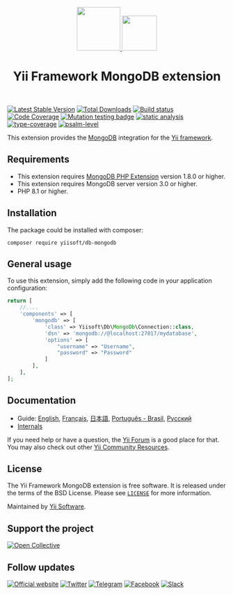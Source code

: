 <p align="center">
    <a href="https://github.com/yiisoft" target="_blank">
        <img src="https://yiisoft.github.io/docs/images/yii_logo.svg" height="100px">
    </a>
    <a href="https://www.mongodb.com/" target="_blank" rel="external">
        <img src="https://webassets.mongodb.com/_com_assets/cms/mongodb-logo-rgb-j6w271g1xn.jpg" height="80px">
    </a>
    <h1 align="center">Yii Framework MongoDB extension</h1>
    <br>
</p>

[![Latest Stable Version](https://poser.pugx.org/yiisoft/db-mongodb/v/stable.png)](https://packagist.org/packages/yiisoft/db-mongodb)
[![Total Downloads](https://poser.pugx.org/yiisoft/db-mongodb/downloads.png)](https://packagist.org/packages/yiisoft/db-mongodb)
[![Build status](https://github.com/yiisoft/db-mongodb/workflows/build/badge.svg)](https://github.com/yiisoft/db-mongodb/actions?query=workflow%3Abuild)
[![Code Coverage](https://codecov.io/gh/yiisoft/db-mongodb/branch/master/graph/badge.svg)](https://codecov.io/gh/yiisoft/db-mongodb)
[![Mutation testing badge](https://img.shields.io/endpoint?style=flat&url=https%3A%2F%2Fbadge-api.stryker-mutator.io%2Fgithub.com%2Fyiisoft%2Fdb-mongodb%2Fmaster)](https://dashboard.stryker-mutator.io/reports/github.com/yiisoft/db-mongodb/master)
[![static analysis](https://github.com/yiisoft/db-mongodb/workflows/static%20analysis/badge.svg)](https://github.com/yiisoft/db-mongodb/actions?query=workflow%3A%22static+analysis%22)
[![type-coverage](https://shepherd.dev/github/yiisoft/db-mongodb/coverage.svg)](https://shepherd.dev/github/yiisoft/db-mongodb)
[![psalm-level](https://shepherd.dev/github/yiisoft/db-mongodb/level.svg)](https://shepherd.dev/github/yiisoft/db-mongodb)

This extension provides the [MongoDB](https://www.mongodb.com/) integration for the [Yii framework](http://www.yiiframework.com).

## Requirements

- This extension requires [MongoDB PHP Extension](http://us1.php.net/manual/en/set.mongodb.php) version 1.8.0 or higher.
- This extension requires MongoDB server version 3.0 or higher.
- PHP 8.1 or higher.

## Installation

The package could be installed with composer:

```shell
composer require yiisoft/db-mongodb
```

## General usage

To use this extension, simply add the following code in your application configuration:

```php
return [
    //....
    'components' => [
        'mongodb' => [
            'class' => Yiisoft\Db\MongoDb\Connection::class,
            'dsn' => 'mongodb://@localhost:27017/mydatabase',
            'options' => [
                "username" => "Username",
                "password" => "Password"
            ]
        ],
    ],
];
```

## Documentation

- Guide: [English](docs/guide/en/README.md), [Français](docs/guide/fr/README.md), [日本語](docs/guide/ja/README.md), [Português - Brasil](docs/guide/pt-BR/README.md), [Русский](docs/guide/ru/README.md)
- [Internals](docs/internals.md)

If you need help or have a question, the [Yii Forum](https://forum.yiiframework.com/c/yii-3-0/63) is a good place
for that. You may also check out other [Yii Community Resources](https://www.yiiframework.com/community).

## License

The Yii Framework MongoDB extension is free software. It is released under the terms of the BSD License.
Please see [`LICENSE`](./LICENSE.md) for more information.

Maintained by [Yii Software](https://www.yiiframework.com/).

## Support the project

[![Open Collective](https://img.shields.io/badge/Open%20Collective-sponsor-7eadf1?logo=open%20collective&logoColor=7eadf1&labelColor=555555)](https://opencollective.com/yiisoft)

## Follow updates

[![Official website](https://img.shields.io/badge/Powered_by-Yii_Framework-green.svg?style=flat)](https://www.yiiframework.com/)
[![Twitter](https://img.shields.io/badge/twitter-follow-1DA1F2?logo=twitter&logoColor=1DA1F2&labelColor=555555?style=flat)](https://twitter.com/yiiframework)
[![Telegram](https://img.shields.io/badge/telegram-join-1DA1F2?style=flat&logo=telegram)](https://t.me/yii3en)
[![Facebook](https://img.shields.io/badge/facebook-join-1DA1F2?style=flat&logo=facebook&logoColor=ffffff)](https://www.facebook.com/groups/yiitalk)
[![Slack](https://img.shields.io/badge/slack-join-1DA1F2?style=flat&logo=slack)](https://yiiframework.com/go/slack)

